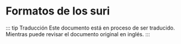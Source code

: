 # Formatos de los suri

::: tip Traducción
Este documento está en proceso de ser traducido. Mientras puede revisar el documento original en inglés.
:::